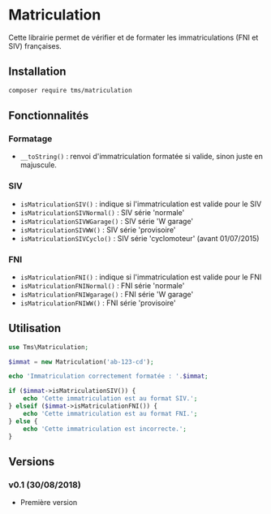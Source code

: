 # Matriculation
Cette librairie permet de vérifier et de formater les immatriculations (FNI et SIV) françaises.

## Installation
```bash
composer require tms/matriculation
```

## Fonctionnalités
### Formatage
* `__toString()` : renvoi d'immatriculation formatée si valide, sinon juste en majuscule.

### SIV
* `isMatriculationSIV()` : indique si l'immatriculation est valide pour le SIV
* `isMatriculationSIVNormal()` : SIV série 'normale'
* `isMatriculationSIVWGarage()` : SIV série 'W garage'
* `isMatriculationSIVWW()` : SIV série 'provisoire'
* `isMatriculationSIVCyclo()` : SIV série 'cyclomoteur' (avant 01/07/2015)

### FNI
* `isMatriculationFNI()` : indique si l'immatriculation est valide pour le FNI
* `isMatriculationFNINormal()` : FNI série 'normale'
* `isMatriculationFNIWgarage()` : FNI série 'W garage'
* `isMatriculationFNIWW()` :  FNI série 'provisoire'

## Utilisation
```php
use Tms\Matriculation;

$immat = new Matriculation('ab-123-cd');

echo 'Immatriculation correctement formatée : '.$immat;

if ($immat->isMatriculationSIV()) {
    echo 'Cette immatriculation est au format SIV.';
} elseif ($immat->isMatriculationFNI()) {
    echo 'Cette immatriculation est au format FNI.';
} else {
    echo 'Cette immatriculation est incorrecte.';
}
```

## Versions
### v0.1 (30/08/2018)
* Première version

